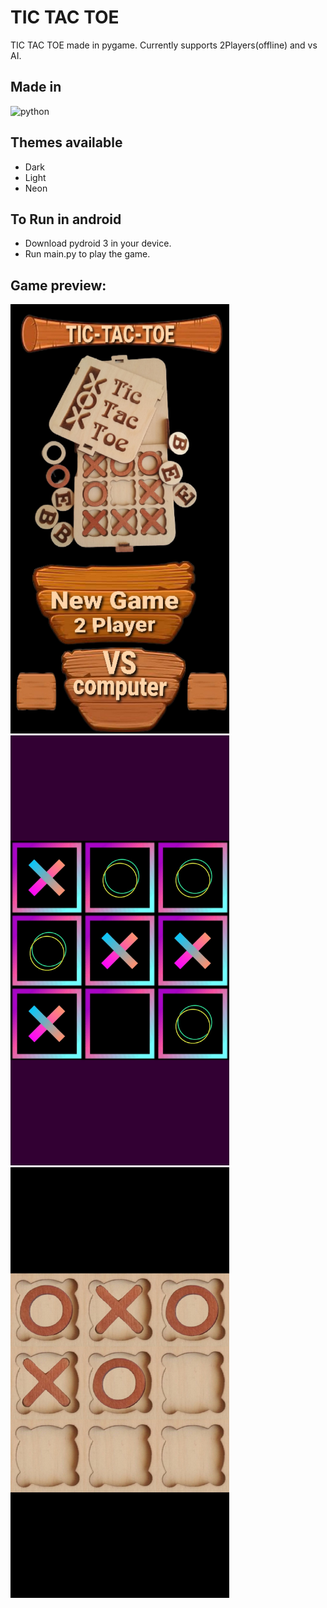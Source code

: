 # TIC TAC TOE
TIC TAC TOE made in pygame. Currently supports 2Players(offline) and vs AI.
## Made in
<img src = "https://img.shields.io/badge/python%20-%236C0101.svg?style=for-the-badge&logo=python&logoColor=white" alt="python"/>

## Themes available
* Dark
* Light
* Neon

## To Run in android

- Download pydroid 3 in your device.
- Run main.py to play the game.

## Game preview:

<img src="Assets/Preview/MainScreenPreview.jpg?raw=true" width="350"> <img src="Assets/Preview/NeonThemePreview.jpg?raw=true" width="350"> <img src="Assets/Preview/WoodenThemePreview.jpg?raw=true" width="350">

